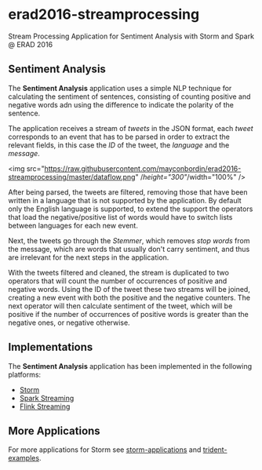 # erad2016-streamprocessing
Stream Processing Application for Sentiment Analysis with Storm and Spark @ ERAD 2016

## Sentiment Analysis

The **Sentiment Analysis** application uses a simple NLP technique for calculating the sentiment of sentences, consisting of counting positive and negative words adn using the difference to indicate the polarity of the sentence.

The application receives a stream of *tweets* in the JSON format, each *tweet* corresponds to an event that has to be parsed in order to extract the relevant fields, in this case the *ID* of the tweet, the *language* and the *message*.

<img src="https://raw.githubusercontent.com/mayconbordin/erad2016-streamprocessing/master/dataflow.png" /*height="300"*/width="100%" />

After being parsed, the tweets are filtered, removing those that have been written in a language that is not supported by the application. By default only the English language is supported, to extend the support the operators that load the negative/positive list of words would have to switch lists between languages for each new event.

Next, the tweets go through the *Stemmer*, which removes *stop words* from the message, which are words that usually don't carry sentiment, and thus are irrelevant for the next steps in the application.

With the tweets filtered and cleaned, the stream is duplicated to two operators that will count the number of occurrences of positive and negative words. Using the ID of the tweet these two streams will be joined, creating a new event with both the positive and the negative counters. The next operator will then calculate sentiment of the tweet, which will be positive if the number of occurrences of positive words is greater than the negative ones, or negative otherwise.

## Implementations

The **Sentiment Analysis** application has been implemented in the following platforms:

  - [Storm](https://github.com/mayconbordin/erad2016-streamprocessing/tree/master/sentimentanalysis-storm)
  - [Spark Streaming](https://github.com/mayconbordin/erad2016-streamprocessing/tree/master/sentimentanalysis-spark)
  - [Flink Streaming](https://github.com/mayconbordin/erad2016-streamprocessing/tree/master/sentimentanalysis-flink)

## More Applications

For more applications for Storm see [storm-applications](https://github.com/mayconbordin/storm-applications) and [trident-examples](https://github.com/mayconbordin/trident-examples).
